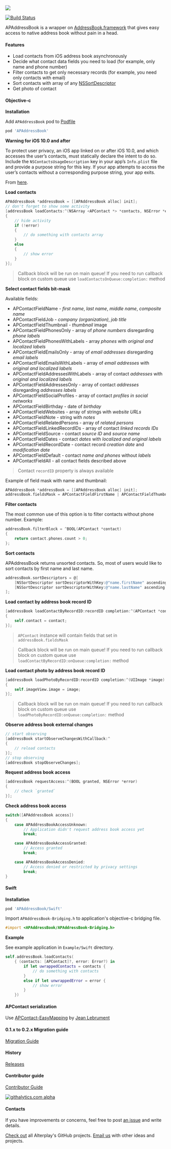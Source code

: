 <img src="https://dl.dropboxusercontent.com/u/2334198/APAddressBook-git-teaser.png">

[![Build Status](https://api.travis-ci.org/Alterplay/APAddressBook.svg)](https://travis-ci.org/Alterplay/APAddressBook)

APAddressBook is a wrapper on [AddressBook.framework](https://developer.apple.com/library/ios/documentation/AddressBook/Reference/AddressBook_iPhoneOS_Framework/_index.html) that gives easy access to native address book without pain in a head.

#### Features
* Load contacts from iOS address book asynchronously
* Decide what contact data fields you need to load (for example, only name and phone number)
* Filter contacts to get only necessary records (for example, you need only contacts with email)
* Sort contacts with array of any [NSSortDescriptor](https://developer.apple.com/library/mac/documentation/cocoa/reference/foundation/classes/NSSortDescriptor_Class/Reference/Reference.html)
* Get photo of contact

#### Objective-c
**Installation**

Add `APAddressBook` pod to [Podfile](http://guides.cocoapods.org/syntax/podfile.html)
```ruby
pod 'APAddressBook'
```

**Warning for iOS 10.0 and after**

To protect user privacy, an iOS app linked on or after iOS 10.0, and which accesses the user’s contacts, must statically declare the intent to do so. Include the `NSContactsUsageDescription` key in your app’s `Info.plist` file and provide a purpose string for this key. If your app attempts to access the user’s contacts without a corresponding purpose string, your app exits.

From [here](https://developer.apple.com/library/prerelease/content/documentation/General/Reference/InfoPlistKeyReference/Articles/CocoaKeys.html).

**Load contacts**
```objective-c
APAddressBook *addressBook = [[APAddressBook alloc] init];
// don't forget to show some activity
[addressBook loadContacts:^(NSArray <APContact *> *contacts, NSError *error)
{
    // hide activity
    if (!error)
    {
        // do something with contacts array
    }
    else
    {
        // show error
    }
}];
```

> Callback block will be run on main queue! If you need to run callback block on custom queue use `loadContactsOnQueue:completion:` method

**Select contact fields bit-mask**

Available fields:
* APContactFieldName - *first name*, *last name*, *middle name*, *composite name*
* APContactFieldJob - *company (organization)*, *job title*
* APContactFieldThumbnail - *thumbnail* image
* APContactFieldPhonesOnly - array of *phone numbers* disregarding *phone labels*
* APContactFieldPhonesWithLabels - array *phones* with *original and localized labels*
* APContactFieldEmailsOnly - array of *email addresses* disregarding *email labels*
* APContactFieldEmailsWithLabels - array of *email addresses* with *original and localized labels*
* APContactFieldAddressesWithLabels - array of contact *addresses* with *original and localized labels*
* APContactFieldAddressesOnly - array of contact *addresses* disregarding *addresses labels*
* APContactFieldSocialProfiles - array of contact *profiles in social networks*
* APContactFieldBirthday - date of *birthday*
* APContactFieldWebsites - array of strings with *website URLs*
* APContactFieldNote - string with *notes*
* APContactFieldRelatedPersons - array of *related persons*
* APContactFieldLinkedRecordIDs - array of contact *linked records IDs*
* APContactFieldSource - contact *source ID* and *source name*
* APContactFieldDates - contact *dates* with *localized and original labels*
* APContactFieldRecordDate - contact record *creation date* and *modification date*
* APContactFieldDefault - contact *name and phones* without *labels*
* APContactFieldAll - all contact fields described above

> Contact `recordID` property is always available

Example of field mask with name and thumbnail:
```objective-c
APAddressBook *addressBook = [[APAddressBook alloc] init];
addressBook.fieldsMask = APContactFieldFirstName | APContactFieldThumbnail;
```

**Filter contacts**

The most common use of this option is to filter contacts without phone number. Example:
```objective-c
addressBook.filterBlock = ^BOOL(APContact *contact)
{
    return contact.phones.count > 0;
};
```

**Sort contacts**

APAddressBook returns unsorted contacts. So, most of users would like to sort contacts by first name and last name.
```objective-c
addressBook.sortDescriptors = @[
    [NSSortDescriptor sortDescriptorWithKey:@"name.firstName" ascending:YES],
    [NSSortDescriptor sortDescriptorWithKey:@"name.lastName" ascending:YES]
];
```

**Load contact by address book record ID**
```objective-c
[addressBook loadContactByRecordID:recordID completion:^(APContact *contact)
{
    self.contact = contact;
}];
```

> `APContact` instance will contain fields that set in `addressBook.fieldsMask`

> Callback block will be run on main queue! If you need to run callback block on custom queue use `loadContactByRecordID:onQueue:completion:` method


**Load contact photo by address book record ID**
```objective-c
[addressBook loadPhotoByRecordID:recordID completion:^(UIImage *image)
{
    self.imageView.image = image;
}];
```
> Callback block will be run on main queue! If you need to run callback block on custom queue use `loadPhotoByRecordID:onQueue:completion:` method


**Observe address book external changes**
```objective-c
// start observing
[addressBook startObserveChangesWithCallback:^
{
    // reload contacts
}];
// stop observing
[addressBook stopObserveChanges];
```

**Request address book access**
```objective-c
[addressBook requestAccess:^(BOOL granted, NSError *error)
{
    // check `granted`
}];
```

**Check address book access**
```objective-c
switch([APAddressBook access])
{
    case APAddressBookAccessUnknown:
        // Application didn't request address book access yet
        break;

    case APAddressBookAccessGranted:
        // Access granted
        break;

    case APAddressBookAccessDenied:
        // Access denied or restricted by privacy settings
        break;
}
```

#### Swift
**Installation**
```ruby
pod 'APAddressBook/Swift'
```
Import `APAddressBook-Bridging.h` to application's objective-c bridging file.
```objective-c
#import <APAddressBook/APAddressBook-Bridging.h>
```

**Example**

See example application in `Example/Swift` directory.
```Swift
self.addressBook.loadContacts(
    { (contacts: [APContact]?, error: Error?) in
        if let uwrappedContacts = contacts {
            // do something with contacts
        }
        else if let unwrappedError = error {
            // show error
        }
    })
```

#### APContact serialization

Use [APContact-EasyMapping](https://github.com/JeanLebrument/APContact-EasyMapping) by [Jean Lebrument](https://github.com/JeanLebrument)

#### 0.1.x to 0.2.x Migration guide
[Migration Guide](https://github.com/Alterplay/APAddressBook/wiki/0.1.x-to-0.2.x-migration-guide)

#### History

[Releases](https://github.com/Alterplay/APAddressBook/releases)

#### Contributor guide

[Contributor Guide](https://github.com/Alterplay/APAddressBook/wiki/Contributor-Guide)

[![githalytics.com alpha](https://cruel-carlota.pagodabox.com/b3f8691205854e15dcfebe3fc2ed599e "githalytics.com")](http://githalytics.com/Alterplay/APAddressBook)

#### Contacts

If you have improvements or concerns, feel free to post [an issue](https://github.com/Alterplay/APAddressBook/issues) and write details.

[Check out](https://github.com/Alterplay) all Alterplay's GitHub projects.
[Email us](mailto:hello@alterplay.com?subject=From%20GitHub%20APAddressBook) with other ideas and projects.
